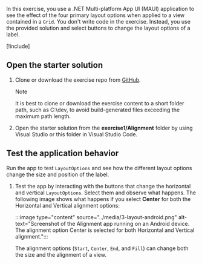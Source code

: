 In this exercise, you use a .NET Multi-platform App UI (MAUI) application to see the effect of the four primary layout options when applied to a view contained in a `Grid`. You don't write code in the exercise. Instead, you use the provided solution and select buttons to change the layout options of a label.

[!include[](../../../includes/dotnet8-sdk-version.md)]

## Open the starter solution

1. Clone or download the exercise repo from [GitHub](https://github.com/microsoftdocs/mslearn-dotnetmaui-customize-xaml-pages-layout).

    > [!NOTE]
    > It is best to clone or download the exercise content to a short folder path, such as C:\dev\, to avoid build-generated files exceeding the maximum path length.

1. Open the starter solution from the **exercise1/Alignment** folder by using Visual Studio or this folder in Visual Studio Code.

## Test the application behavior

Run the app to test `LayoutOptions` and see how the different layout options change the size and position of the label.

1. Test the app by interacting with the buttons that change the horizontal and vertical `LayoutOptions`. Select them and observe what happens. The following image shows what happens if you select **Center** for both the Horizontal and Vertical alignment options:

   :::image type="content" source="../media/3-layout-android.png" alt-text="Screenshot of the Alignment app running on an Android device. The alignment option Center is selected for both Horizontal and Vertical alignment.":::

   The alignment options (`Start`, `Center`, `End`, and `Fill`) can change both the size and the alignment of a view.
